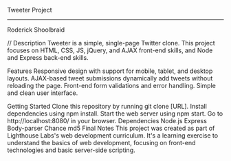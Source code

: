 Tweeter Project 
_________________________
Roderick Shoolbraid

// Description
Tweeter is a simple, single-page Twitter clone. This project focuses on HTML, CSS, JS, jQuery, and AJAX front-end skills, and Node and Express back-end skills.

Features
Responsive design with support for mobile, tablet, and desktop layouts.
AJAX-based tweet submissions dynamically add tweets without reloading the page.
Front-end form validations and error handling.
Simple and clean user interface.



Getting Started
Clone this repository by running git clone [URL].
Install dependencies using npm install.
Start the web server using npm start.
Go to http://localhost:8080/ in your browser.
Dependencies
Node.js
Express
Body-parser
Chance
md5
Final Notes
This project was created as part of Lighthouse Labs's web development curriculum. It's a learning exercise to understand the basics of web development, focusing on front-end technologies and basic server-side scripting.

